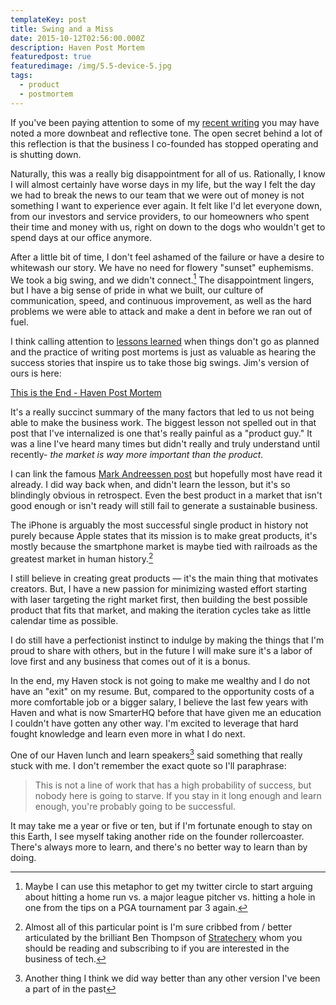 ```yaml
---
templateKey: post
title: Swing and a Miss
date: 2015-10-12T02:56:00.000Z
description: Haven Post Mortem
featuredpost: true
featuredimage: /img/5.5-device-5.jpg
tags:
  - product
  - postmortem
---
```

If you've been paying attention to some of my [recent writing][1] you may have noted a more downbeat and reflective tone. The open secret behind a lot of this reflection is that the business I co-founded has stopped operating and is shutting down.

[1]: http://craigsturgis.com/2015/09/07/im-from-the-future/

Naturally, this was a really big disappointment for all of us. Rationally, I know I will almost certainly have worse days in my life, but the way I felt the day we had to break the news to our team that we were out of money is not something I want to experience ever again. It felt like I'd let everyone down, from our investors and service providers, to our homeowners who spent their time and money with us, right on down to the dogs who wouldn't get to spend days at our office anymore.

After a little bit of time, I don't feel ashamed of the failure or have a desire to whitewash our story. We have no need for flowery "sunset" euphemisms. We took a big swing, and we didn't connect.[^1] The disappointment lingers, but I have a big sense of pride in what we built, our culture of communication, speed, and continuous improvement, as well as the hard problems we were able to attack and make a dent in before we ran out of fuel.

[^1]: Maybe I can use this metaphor to get my twitter circle to start arguing about hitting a home run vs. a major league pitcher vs. hitting a hole in one from the tips on a PGA tournament par 3 again.

I think calling attention to [lessons learned][2] when things don't go as planned and the practice of writing post mortems is just as valuable as hearing the success stories that inspire us to take those big swings. Jim's version of ours is here:

[2]: http://launchfishers.com/event/fail-fest/

[This is the End - Haven Post Mortem](https://medium.com/@askjbrown/this-is-the-end-haven-post-mortem-735f6b7e5938)

It's a really succinct summary of the many factors that led to us not being able to make the business work. The biggest lesson not spelled out in that post that I've internalized is one that's really painful as a "product guy." It was a line I've heard many times but didn't really and truly understand until recently- *the market is way more important than the product.*

 I can link the famous [Mark Andreessen post][3] but hopefully most have read it already. I did way back when, and didn't learn the lesson, but it's so blindingly obvious in retrospect.  Even the best product in a market that isn't good enough or isn't ready will still fail to generate a sustainable business.

[3]: http://pmarchive.com/guide_to_startups_part4.html

The iPhone is arguably the most successful single product in history not purely because Apple states that its mission is to make great products, it's mostly because the smartphone market is maybe tied with railroads as the greatest market in human history.[^2]

[^2]: Almost all of this particular point is I'm sure cribbed from / better articulated by the brilliant Ben Thompson of [Stratechery](http://stratechery.com) whom you should be reading and subscribing to if you are interested in the business of tech.

I still believe in creating great products — it's the main thing that motivates creators. But, I have a new passion for minimizing wasted effort starting with laser targeting the right market first, then building the best possible product that fits that market, and making the iteration cycles take as little calendar time as possible.

I do still have a perfectionist instinct to indulge by making the things that I'm proud to share with others, but in the future I will make sure it's a labor of love first and any business that comes out of it is a bonus.

In the end, my Haven stock is not going to make me wealthy and I do not have an "exit" on my resume. But, compared to the opportunity costs of a more comfortable job or a bigger salary, I believe the last few years with Haven and what is now SmarterHQ before that have given me an education I couldn't have gotten any other way. I'm excited to leverage that hard fought knowledge and learn even more in what I do next.

One of our Haven lunch and learn speakers[^3] said something that really stuck with me. I don't remember the exact quote so I'll paraphrase:

[^3]: Another thing I think we did way better than any other version I've been a part of in the past

> This is not a line of work that has a high probability of success, but nobody here is going to starve. If you stay in it long enough and learn enough, you're probably going to be successful.

It may take me a year or five or ten, but if I'm fortunate enough to stay on this Earth, I see myself taking another ride on the founder rollercoaster. There's always more to learn, and there's no better way to learn than by doing.
